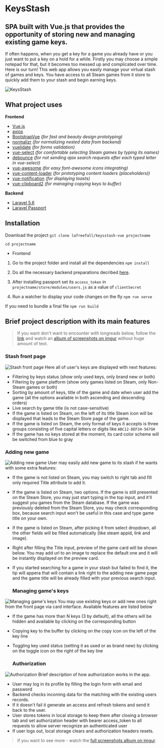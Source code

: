 # KeysStash
## SPA built with Vue.js that provides the opportunity of storing new and managing existing game keys.
If often happens, when you get a key for a game you already have or you just want to put a key on a hold for a while. Firstly you may choose a simple notepad for that, but it becomes too messed up and complicated over time. Here is our turn! This web app allows you easily manage your virtual stash of games and keys. You have access to all Steam games from it store to quickly add them to your stash and begin earning keys.

![KeysStash](https://i.imgur.com/KRW2TFE.png)

## What project uses

**Frontend**
- [Vue.js](https://github.com/vuejs/vue)
- [axios](https://github.com/axios/axios)
- [BootstrapVue](https://github.com/bootstrap-vue/bootstrap-vue) *(for fast and beauty design prototyping)*
- [normalizr](https://github.com/paularmstrong/normalizr) *(for normalizing nested data from backend)*
- [vuelidate](https://github.com/monterail/vuelidate) *(for forms validation)*
- [vue-select](https://github.com/sagalbot/vue-select) *(for comfortable selecting Steam games by typing its names)*
- [debounce](https://github.com/component/debounce) *(for not sending ajax search requests after each typed letter in vue-select)*
- [vue-awesome](https://github.com/Justineo/vue-awesome) *(for easy font-awesome icons integrating)*
- [vue-content-loader](https://github.com/egoist/vue-content-loader) *(for prototyping content loaders (placeholders))*
- [vue-notification](https://github.com/euvl/vue-notification) *(for displaying toasts)*
- [vue-clipboard2](https://github.com/Inndy/vue-clipboard2) *(for managing copying keys to buffer)*

**Backend**
- [Laravel 5.6](https://github.com/laravel/laravel)
- [Laravel Passport](https://github.com/laravel/passport)


## Installation
Download the project
`git clone lafreefall/keysstash-vue projectname`

`cd projectname`

- Frontend

1. Go to the project folder and install all the dependencies
`npm install`

2. Do all the necessary backend preparations decribed [here](https://github.com/laFreeFall/keysstash-laravel).

3. After installing passport set its `access_token` in `projectname/store/modules/users.js` as a value of `clientSecret`

4. Run a watcher to display your code changes on the fly
`npm run serve`

If you need to bundle a final file
`npm run build`

## Brief project description with its main features
 
 > If you want don't want to encounter with longreads below, follow the [link](https://imgur.com/a/0HSUV28) and watch an [album of screenshots on imgur](https://imgur.com/a/0HSUV28) without huge amount of text.
 ### Stash front page
 ![Stash front page](https://i.imgur.com/V5QP86k.gif)
 Here all of user's keys are displayed with next features:
 - Filtering by keys status (show only used keys, only brand new or both)
 - Filtering by game platform (show only games listed on Steam, only Non-Steam games or both)
 - Sorting by amount of keys, title of the game and date when user add the game (all the options available in both ascending and descending orders)
 - Live search by game title (is not case-sensitive)
 - If the game is listed on Steam, on the left of its title Steam icon will be displayed that leads to the Steam Store page of the game.
 - If the game is listed on Steam, the only format of keys it accepts is three groups consisting of five capital letters or digits like `ABC12-DEF34-567GH`
 - If the game has no keys stored at the moment, its card color scheme will be switched from blue to gray

  ### Adding new game
 ![Adding new game](https://i.imgur.com/PHwkMVz.gif)
 User may easily add new game to its stash if he wants with some extra features:
 - If the game is not listed on Steam, you may switch to right tab and fill only required Title attribute to add it.
 - If the game is listed on Steam, two options. If the game is still presented on the Steam Store, you may just start typing in the top input, and it'll suggest you games from the Steam database. If the game was previously deleted from the Steam Store, you may check corresponding box, because search input won't be useful in this case and type game title on your own.
 - If the game is listed on Steam, after picking it from select dropdown, all the other fields will be filled automatically (like steam appid, link and image).
 - Right after filling the Title input, preview of the game card will be shown below. You may add url to an image to replace the default one and it will be instantly displayed on the preview card.
 - If you started searching for a game in your stash but failed to find it, the tip will appera that will contain a link right to the adding new game page and the game title will be already filled with your previous search input.
 
   ### Managing game's keys
 ![Managing game's keys](https://i.imgur.com/eRO80uI.gif)
 You may use existing keys or add new ones right from the front page via card interface. Available features are listed below 
 - If the game has more than N keys (3 by default), all the others will be hidden and available by clicking on the corresponding button
 - Copying key to the buffer by clicking on the copy icon on the left of the key line
 - Toggling key used status (setting it as used or as brand new) by clicking on the toggle icon on the right of the key line
 
   ### Authorization
 ![Authorization](https://i.imgur.com/Rqruoo7.gif)
 Brief description of how authorization works in the app.
 - User may log in its profile by filling the login form with email and password
 - Backend checks incoming data for the matching with the existing users records.
 - If it doesn't fail it generate an access and refresh tokens and send it back to the user.
 - User stores tokens in local storage to keep them after closing a browser tab and set authorization header with bearer access_token to all requests to allow server recognize an authenticated user
 - If user logs out, local storage clears and authorization headers resets.

> If you want to see more - watch the [full screenshots album on imgur](https://imgur.com/a/0HSUV28).

